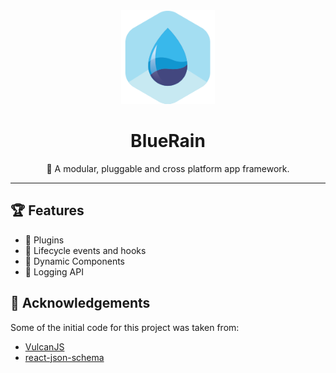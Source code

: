 <div align="center">
	<img width=150 height=150 src="assets/icon.png">
  <h1>
		BlueRain
	</h1>
  <p>🚀 A modular, pluggable and cross platform app framework.</p>
</div>

<hr />

## 🏆 Features

- 🔌 Plugins
- 🎣 Lifecycle events and hooks
- 🎁 Dynamic Components
- 📔 Logging API

## 🙌 Acknowledgements

Some of the initial code for this project was taken from:

- [VulcanJS](http://vulcanjs.org/)
- [react-json-schema](https://github.com/TechniqueSoftware/react-json-schema)